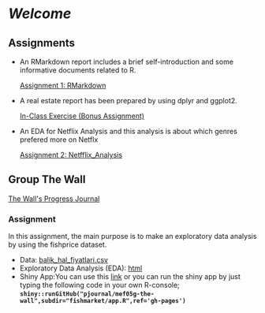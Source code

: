# *Welcome*

## Assignments

- An RMarkdown report includes a brief self-introduction and some informative documents related to R.

    [Assignment 1: RMarkdown](Assignment_1-RMarkdown.html)

- A real estate report has been prepared by using dplyr and ggplot2.

    [In-Class Exercise (Bonus Assignment)](fish_prices.html)

- An EDA for Netflix Analysis and this analysis is about which genres prefered more on Netflx

    [Assignment 2: Netfflix_Analysis](Netflix_EDA.html)



## Group The Wall
[The Wall's Progress Journal](https://github.com/pjournal/mef05g-the-wall)

### Assignment

In this assignment, the main purpose is to make an exploratory data analysis by using the fishprice dataset.

- Data: [balik_hal_fiyatlari.csv](https://github.com/pjournal/mef05g-the-wall/blob/gh-pages/fishmarket/balik_hal_fiyatlari.csv)
- Exploratory Data Analysis (EDA): [html](https://github.com/pjournal/mef05g-the-wall/blob/gh-pages/fishmarket/app.R)
- Shiny App:You can use this [link](https://thewall.shinyapps.io/fishmarket/)
    or you can run the shiny app by just typing the following code in your own R-console;
    **`shiny::runGitHub("pjournal/mef05g-the-wall",subdir="fishmarket/app.R",ref='gh-pages')`**
